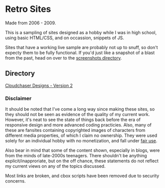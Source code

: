 # Retro Sites

Made from 2006 - 2009.

This is a sampling of sites designed as a hobby while I was in high school, using basic HTML/CSS, and on occassion, snippets of JS.

Sites that have a working live sample are probably not up to snuff, so don't expecty them to be fully functional. If you'd just like a snapshot of a blast from the past, head on over to the [screenshots directory](https://github.com/kylewjackson/web-dev-projects/tree/master/retro/screenshots).

## Directory

[Cloudchaser Designs - Version 2](https://www.kylejackson.dev/retro/cloudchasers-v2/)

### Disclaimer

It should be noted that I've come a long way since making these sites, so they should not be seen as evidence of the quality of my current work. However, it's neat to see the state of things back before the era of responsive design and more advanced coding practicies. Also, many of these are fansites containing copyrighted images of characters from different media properties, of which I claim no ownership. They were used solely for an individual hobby with no monetization, and fall under [fair use](https://en.wikipedia.org/wiki/Fair_use).

Also bear in mind that some of the content shown, especially in blogs, were from the minds of late-2000s teenagers. There shouldn't be anything explicit/inapproriate, but on the off chance, these statements do not reflect my current views on any of the topics discussed.

Most links are broken, and cbox scripts have been removed due to security concerns.
